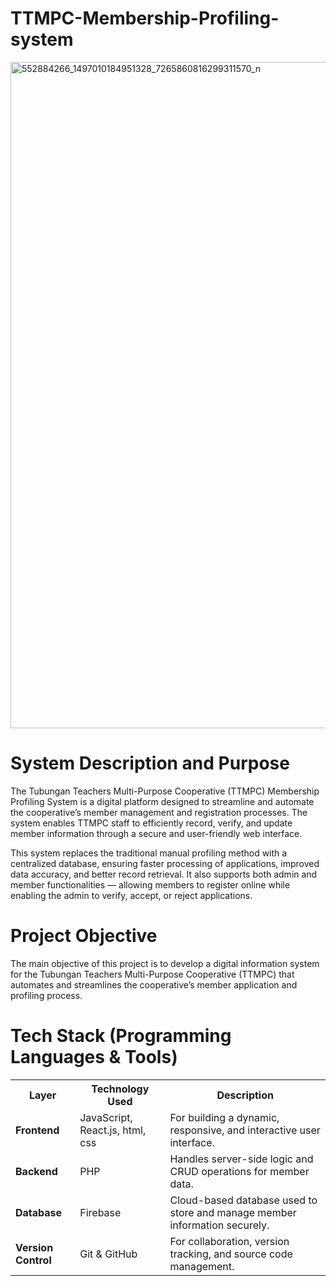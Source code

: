 # TTMPC-Membership-Profiling-system


<html>
  <img width="2048" height="1066" alt="552884266_1497010184951328_7265860816299311570_n" src="https://github.com/user-attachments/assets/6f3c2516-25c9-407e-b0bf-173acda46a40" />
</html>

# System Description and Purpose

The Tubungan Teachers Multi-Purpose Cooperative (TTMPC) Membership Profiling System is a digital platform designed to streamline and automate the cooperative’s member management and registration processes. The system enables TTMPC staff to efficiently record, verify, and update member information through a secure and user-friendly web interface.

This system replaces the traditional manual profiling method with a centralized database, ensuring faster processing of applications, improved data accuracy, and better record retrieval. It also supports both admin and member functionalities — allowing members to register online while enabling the admin to verify, accept, or reject applications.

# Project Objective

The main objective of this project is to develop a digital information system for the Tubungan Teachers Multi-Purpose Cooperative (TTMPC) that automates and streamlines the cooperative’s member application and profiling process.

# Tech Stack (Programming Languages & Tools)

<table>
  <tr>
    <th>Layer</th>
    <th>Technology Used</th>
    <th>Description</th>
  </tr>
  <tr>
    <td><strong>Frontend</strong></td>
    <td>JavaScript, React.js, html, css</td>
    <td>For building a dynamic, responsive, and interactive user interface.</td>
  </tr>
  <tr>
    <td><strong>Backend</strong></td>
    <td>PHP</td>
    <td>Handles server-side logic and CRUD operations for member data.</td>
  </tr>
  <tr>
    <td><strong>Database</strong></td>
    <td>Firebase</td>
    <td>Cloud-based database used to store and manage member information securely.</td>
  </tr>
  <tr>
    <td><strong>Version Control</strong></td>
    <td>Git & GitHub</td>
    <td>For collaboration, version tracking, and source code management.</td>
  </tr>
</table>







